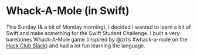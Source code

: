 # Whack-A-Mole (in Swift)

This Sunday (& a bit of Monday morning), I decided I wanted to learn a bit of Swift and make something for the Swift Student Challenge. I built a very barebones Whack-A-Mole game (inspired by @zrl’s #whack-a-mole on the [Hack Club Slack](https://hackclub.com/slack)) and had a lot fun learning the language.
